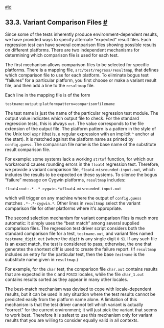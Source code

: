 [#id](#REGRESS-VARIANT)

## 33.3. Variant Comparison Files [#](#REGRESS-VARIANT)

Since some of the tests inherently produce environment-dependent results, we have provided ways to specify alternate “expected” result files. Each regression test can have several comparison files showing possible results on different platforms. There are two independent mechanisms for determining which comparison file is used for each test.

The first mechanism allows comparison files to be selected for specific platforms. There is a mapping file, `src/test/regress/resultmap`, that defines which comparison file to use for each platform. To eliminate bogus test “failures” for a particular platform, you first choose or make a variant result file, and then add a line to the `resultmap` file.

Each line in the mapping file is of the form

```
testname:output:platformpattern=comparisonfilename
```

The test name is just the name of the particular regression test module. The output value indicates which output file to check. For the standard regression tests, this is always `out`. The value corresponds to the file extension of the output file. The platform pattern is a pattern in the style of the Unix tool `expr` (that is, a regular expression with an implicit `^` anchor at the start). It is matched against the platform name as printed by `config.guess`. The comparison file name is the base name of the substitute result comparison file.

For example: some systems lack a working `strtof` function, for which our workaround causes rounding errors in the `float4` regression test. Therefore, we provide a variant comparison file, `float4-misrounded-input.out`, which includes the results to be expected on these systems. To silence the bogus “failure” message on Cygwin platforms, `resultmap` includes:

```
float4:out:.*-.*-cygwin.*=float4-misrounded-input.out
```

which will trigger on any machine where the output of `config.guess` matches `.*-.*-cygwin.*`. Other lines in `resultmap` select the variant comparison file for other platforms where it's appropriate.

The second selection mechanism for variant comparison files is much more automatic: it simply uses the “best match” among several supplied comparison files. The regression test driver script considers both the standard comparison file for a test, `testname.out`, and variant files named `testname_digit.out` (where the *`digit`* is any single digit `0`-`9`). If any such file is an exact match, the test is considered to pass; otherwise, the one that generates the shortest diff is used to create the failure report. (If `resultmap` includes an entry for the particular test, then the base *`testname`* is the substitute name given in `resultmap`.)

For example, for the `char` test, the comparison file `char.out` contains results that are expected in the `C` and `POSIX` locales, while the file `char_1.out` contains results sorted as they appear in many other locales.

The best-match mechanism was devised to cope with locale-dependent results, but it can be used in any situation where the test results cannot be predicted easily from the platform name alone. A limitation of this mechanism is that the test driver cannot tell which variant is actually “correct” for the current environment; it will just pick the variant that seems to work best. Therefore it is safest to use this mechanism only for variant results that you are willing to consider equally valid in all contexts.